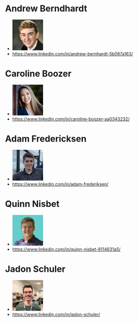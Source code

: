 # Andrew Berndhardt
- <img src="/Documentation/branding/andrew.png" width="100" height="100">
- https://www.linkedin.com/in/andrew-bernhardt-5b087a163/

# Caroline Boozer
- <img src="/Documentation/branding/caroline.png" width="100" height="100">
- https://www.linkedin.com/in/caroline-boozer-aa0343232/

# Adam Fredericksen
- <img src="/Documentation/branding/adam.png" width="100" height="100">
- https://www.linkedin.com/in/adam-frederiksen/

# Quinn Nisbet
- <img src="/Documentation/branding/quinn.png" width="100" height="100">
- https://www.linkedin.com/in/quinn-nisbet-8114631a5/

# Jadon Schuler
- <img src="/Documentation/branding/jadon.png" width="100" height="100"> 
- https://www.linkedin.com/in/jadon-schuler/
